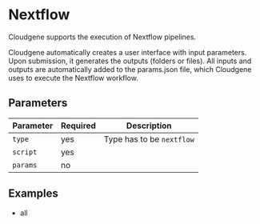 # Nextflow

Cloudgene supports the execution of Nextflow pipelines.


Cloudgene automatically creates a user interface with input parameters. Upon submission, it generates the outputs (folders or files). All inputs and outputs are automatically added to the params.json file, which Cloudgene uses to execute the Nextflow workflow.

## Parameters

| Parameter | Required | Description                                                                        |
|-----------| --- |------------------------------------------------------------------------------------|
| `type`    | yes | Type has to be `nextflow`                                                          |
| `script`  | yes |
| `params`  | no |                                   |

## Examples


- all 